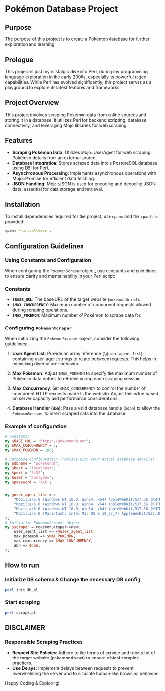 # Pokémon Database Project

## Purpose
The purpose of this project is to create a Pokémon database for further exploration and learning.

## Prologue
This project is just my nostalgic dive into Perl, during my programming language exploration in the early 2000s, especially its powerful regex capabilities. While Perl has evolved significantly, this project serves as a playground to explore its latest features and frameworks.

## Project Overview
This project involves scraping Pokémon data from online sources and storing it in a database. It utilizes Perl for backend scripting, database connectivity, and leveraging Mojo libraries for web scraping.


## Features
- **Scraping Pokémon Data**: Utilizes Mojo::UserAgent for web scraping Pokémon details from an external source.
- **Database Integration**: Stores scraped data into a PostgreSQL database using DBI for Perl.
- **Asynchronous Processing**: Implements asynchronous operations with Mojo::Promise for efficient data fetching.
- **JSON Handling**: Mojo::JSON is used for encoding and decoding JSON data, essential for data storage and retrieval.


## Installation
To install dependencies required for the project, use `cpanm` and the `cpanfile` provided:

```bash
cpanm --installdeps .
```

## Configuration Guidelines

### Using Constants and Configuration

When configuring the `PokemonScraper` object, use constants and guidelines to ensure clarity and maintainability in your Perl script:

### Constants

- **`$BASE_URL`**: The base URL of the target website (`pokemondb.net`).
- **`$MAX_CONCURRENCY`**: Maximum number of concurrent requests allowed during scraping operations.
- **`$MAX_POKEMON`**: Maximum number of Pokémon to scrape data for.

### Configuring `PokemonScraper`

When initializing the `PokemonScraper` object, consider the following guidelines:

1. **User Agent List**: Provide an array reference (`\@user_agent_list`) containing user-agent strings to rotate between requests. This helps in mimicking diverse user behavior.

2. **Max Pokemon**: Adjust `$MAX_POKEMON` to specify the maximum number of Pokémon data entries to retrieve during each scraping session.

3. **Max Concurrency**: Set `$MAX_CONCURRENCY` to control the number of concurrent HTTP requests made to the website. Adjust this value based on server capacity and performance considerations.

4. **Database Handler (`dbh`)**: Pass a valid database handle (`$dbh`) to allow the `PokemonScraper` to insert scraped data into the database.

### Example of configuration


```perl
# Constants
my $BASE_URL = 'https://pokemondb.net';
my $MAX_CONCURRENCY = 5;
my $MAX_POKEMON = 100;

# Database configuration (replace with your actual database details)
my $dbname = 'pokemondb';
my $host = 'localhost';
my $port = '5432';
my $user = 'postgres';
my $password = 'XXX';


my @user_agent_list = (
    "Mozilla/5.0 (Windows NT 10.0; Win64; x64) AppleWebKit/537.36 (KHTML, like Gecko) Chrome/91.0.4472.124 Safari/537.36",
    "Mozilla/5.0 (Windows NT 10.0; Win64; x64) AppleWebKit/537.36 (KHTML, like Gecko) Edge/91.0.864.67 Safari/537.36",
    "Mozilla/5.0 (Windows NT 10.0; Win64; x64) AppleWebKit/537.36 (KHTML, like Gecko) Firefox/89.0",
    "Mozilla/5.0 (Macintosh; Intel Mac OS X 10_15_7) AppleWebKit/537.36 (KHTML, like Gecko) Chrome/91.0.4472.124 Safari/537.36"
);
# Initialize PokemonScraper object
my $scraper = PokemonScraper->new(
    user_agent_list => \@user_agent_list,
    max_pokemon => $MAX_POKEMON,
    max_concurrency => $MAX_CONCURRENCY,
    dbh => $dbh,
);
```

## How to run
### Initialize DB schema & Change the necessary DB config
```bash
perl init_db.pl
```

### Start scraping
```bash
perl scrape.pl
```

## DISCLAIMER

### Responsible Scraping Practices
- **Respect Site Policies**: Adhere to the terms of service and robots.txt of the target website (pokemondb.net) to ensure ethical scraping practices.
- **Use Delays**: Implement delays between requests to prevent overwhelming the server and to simulate human-like browsing behavior.

Happy Coding & Exploring!
